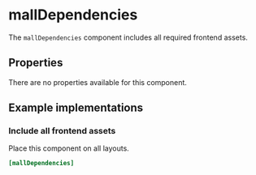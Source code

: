 # mallDependencies



The `mallDependencies` component includes all required frontend assets.

## Properties

There are no properties available for this component.

## Example implementations

### Include all frontend assets

Place this component on all layouts.

```ini
[mallDependencies]
```